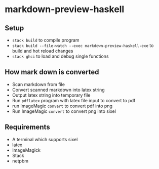 # markdown-preview-haskell

## Setup

- `stack build` to compile program
- `stack build --file-watch --exec markdown-preview-haskell-exe` to build and hot reload changes
- `stack ghci` to load and debug single functions

## How mark down is converted

- Scan markdown from file
- Convert scanned markdown into latex string
- Output latex string into temporary file
- Run `pdflatex` program with latex file input to convert to pdf
- run ImageMagic `convert` to convert pdf into png
- Run ImageMagic `convert` to convert png into sixel

## Requirements

- A terminal which supports sixel
- latex
- ImageMagick
- Stack
- netpbm

